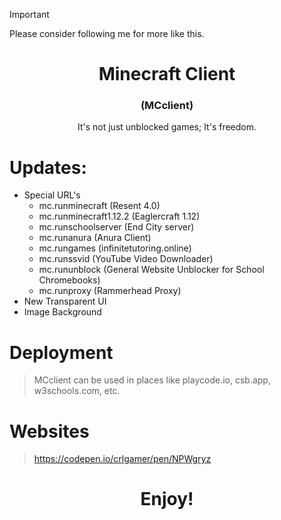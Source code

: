 > [!IMPORTANT]
> Please consider following me for more like this.
# 

<h1 align="center"><strong>Minecraft Client</strong></h1>
<h3 align="center">(MCclient)</h3>
<p align="center">It's not just unblocked games; It's freedom.</p>


# Updates:
- Special URL's
  - mc.runminecraft (Resent 4.0)
  - mc.runminecraft1.12.2 (Eaglercraft 1.12)
  - mc.runschoolserver (End City server)
  - mc.runanura (Anura Client)
  - mc.rungames (infinitetutoring.online)
  - mc.runssvid (YouTube Video Downloader)
  - mc.rununblock (General Website Unblocker for School Chromebooks)
  - mc.runproxy (Rammerhead Proxy)
- New Transparent UI
- Image Background

# Deployment
> MCclient can be used in places like playcode.io, csb.app, w3schools.com, etc.

# Websites
> https://codepen.io/crlgamer/pen/NPWgryz

<h1 align="center">Enjoy!</h1>
